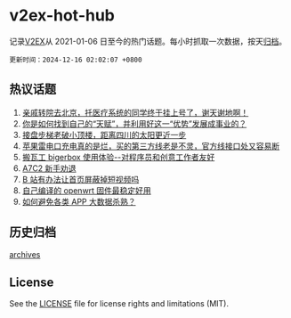# v2ex-hot-hub

 记录[V2EX](https://www.v2ex.com/)从 2021-01-06 日至今的热门话题。每小时抓取一次数据，按天[归档](archives)。

`更新时间：2024-12-16 02:02:07 +0800`

## 热议话题

1. [亲戚转院去北京，托医疗系统的同学终于挂上号了，谢天谢地啊！](https://www.v2ex.com/t/1097641)
1. [你是如何找到自己的“天赋”，并利用好这一“优势”发展成事业的？](https://www.v2ex.com/t/1097636)
1. [接盘步梯老破小顶楼，距离四川的太阳更近一步](https://www.v2ex.com/t/1097674)
1. [苹果雷电口充电真的是烂，买的第三方线老是不灵，官方线接口处又容易断](https://www.v2ex.com/t/1097658)
1. [搬瓦工 bigerbox 使用体验--对程序员和创意工作者友好](https://www.v2ex.com/t/1097638)
1. [A7C2 新手劝退](https://www.v2ex.com/t/1097730)
1. [B 站有办法让首页屏蔽掉短视频吗](https://www.v2ex.com/t/1097634)
1. [自己编译的 openwrt 固件最稳定好用](https://www.v2ex.com/t/1097664)
1. [如何避免各类 APP 大数据杀熟？](https://www.v2ex.com/t/1097656)

## 历史归档

[archives](archives)

## License

See the [LICENSE](LICENSE) file for license rights and limitations (MIT).
